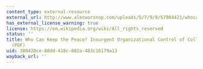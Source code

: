 ```yaml
---
content_type: external-resource
external_url: http://www.alecworsnop.com/uploads/5/7/9/8/57984421/whocankeepthepeace_worsnop.pdf
has_external_license_warning: true
license: https://en.wikipedia.org/wiki/All_rights_reserved
status: ''
title: Who Can Keep the Peace? Insurgent Organizational Control of Collective Violence
  (PDF)
uid: 300420ce-88dd-418c-882a-483c16179a13
wayback_url: ''
---
```

